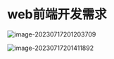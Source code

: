 # web前端开发需求

![image-20230717201203709](https://olrando.oss-cn-chengdu.aliyuncs.com/img/image-20230717201203709.png)

![image-20230717201411892](https://olrando.oss-cn-chengdu.aliyuncs.com/img/image-20230717201411892.png)
